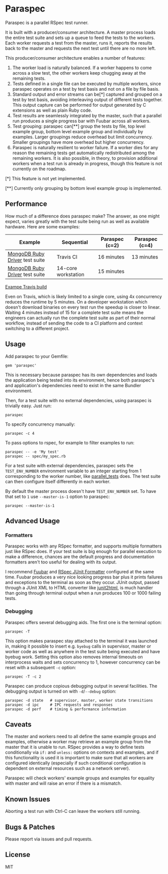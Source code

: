 # Paraspec

Paraspec is a parallel RSpec test runner.

It is built with a producer/consumer architecture. A master process loads
the entire test suite and sets up a queue to feed the tests to the workers.
Each worker requests a test from the master, runs it, reports the results
back to the master and requests the next test until there are no more left.

This producer/consumer architecture enables a number of features:

1. The worker load is naturally balanced. If a worker happens to come across
a slow test, the other workers keep chugging away at the remaining tests.
2. Tests defined in a single file can be executed by multiple workers,
since paraspec operates on a test by test basis and not on a file by file basis.
3. Standard output and error streams can be[*] captured and grouped on a
test by test basis, avoiding interleaving output of different tests together.
This output capture can be performed for output generated by C extensions
as well as plain Ruby code.
4. Test results are seamlessly integrated by the master, such that
a parallel run produces a single progress bar with Fuubar across all workers.
5. Test grouping: paraspec can[**] group the tests by file, top level example
group, bottom level example group and individually by examples.
Larger groupings reduce overhead but limit concurrency.
Smaller groupings have more overhead but higher concurrency.
6. Paraspec is naturally resilient to worker failure. If a worker dies
for any reason the remaining tests get automatically redistributed among
the remaining workers. It is also possible, in theory, to provision
additional workers when a test run is already in progress, though this feature
is not currently on the roadmap.

[*] This feature is not yet implemented.

[**] Currently only grouping by bottom level example group is implemented.

## Performance

How much of a difference does paraspec make? The answer, as one might
expect, varies greatly with the test suite being run as well as available
hardware. Here are some examples:

| Example | Sequential | Paraspec (c=2) | Paraspec (c=4) |
|---------|------------|----------------|----------------|
| [MongoDB Ruby Driver](https://docs.mongodb.com/ruby-driver/current/) test suite | Travis CI | 16 minutes | 13 minutes | 10-11 minutes |
| [MongoDB Ruby Driver](https://docs.mongodb.com/ruby-driver/current/) test suite | 14-core workstation | 15 minutes | | 4 minutes |

[Exampe Travis build](https://travis-ci.org/p-mongo/mongo-ruby-driver-paraspec/builds/411986888)

Even on Travis, which is likely limited to a single core, using 4x concurrency
reduces the runtime by 5 minutes. On a developer workstation which doesn't
download binaries on every test run the speedup is closer to linear.
Waiting 4 minutes instead of 15 for a complete test suite means the engineers
can actually run the complete test suite as part of their normal workflow,
instead of sending the code to a CI platform and context switching to
a different project.

## Usage

Add paraspec to your Gemfile:

    gem 'paraspec'

This is necessary because paraspec has its own dependencies and loads
the application being tested into its environment, hence both paraspec's
and application's dependencies need to exist in the same Bundler environment.

Then, for a test suite with no external dependencies, using paraspec is
trivially easy. Just run:

    paraspec

To specify concurrency manually:

    paraspec -c 4

To pass options to rspec, for example to filter examples to run:

    paraspec -- -e 'My test'
    paraspec -- spec/my_spec.rb

For a test suite with external dependencies, paraspec sets the
`TEST_ENV_NUMBER` environment variable to an integer starting from 1
corresponding to the worker number, like
[parallel_tests](https://github.com/grosser/parallel_tests) does.
The test suite can then configure itself differently in each worker.

By default the master process doesn't have `TEST_ENV_NUMBER` set.
To have that set to `1` use `--master-is-1` option to paraspec:

    paraspec --master-is-1

## Advanced Usage

### Formatters

Paraspec works with any RSpec formatter, and supports multiple formatters
just like RSpec does. If your test suite is big enough for parallel execution
to make a difference, chances are the default progress and documentation
formatters aren't too useful for dealing with its output.

I recommend [Fuubar](https://github.com/thekompanee/fuubar) and
[RSpec JUnit Formatter](https://github.com/sj26/rspec_junit_formatter)
configured at the same time. Fuubar produces a very nice looking progress bar
plus it prints failures and exceptions to the terminal as soon as they
occur. JUnit output, passed through a JUnit XML to HTML converter like
[junit2html](https://gitlab.com/inorton/junit2html), is much handier
than going through terminal output when a run produces 100 or 1000
failing tests.

### Debugging

Paraspec offers several debugging aids. The first one is the terminal option:

    paraspec -T

This option makes paraspec stay attached to the terminal it was
launched in, making it possible to insert e.g. `byebug` calls in supervisor,
master or worker code as well as anywhere in the test suite being executed
and have byebug work. Setting this option also removes internal timeouts
on interprocess waits and sets concurrency to 1, however concurrency
can be reset with a subsequent `-c` option:

    paraspec -T -c 2

Paraspec can produce copious debugging output in several facilities.
The debugging output is turned on with `-d`/`--debug` option:

    paraspec -d state   # supervisor, master, worker state transitions
    paraspec -d ipc     # IPC requests and responses
    paraspec -d perf    # timing & performance information

## Caveats

The master and workers need to all define the same example groups and
examples, otherwise a worker may retrieve an example group from the master
that it is unable to run. RSpec provides a way to define tests conditionally
via `if:` and `unless:` options on contexts and examples, and if this
functionality is used it is important to make sure that all workers are
configured identically (especially if such conditional configuration is
dependent on external resources such as a network server).

Paraspec will check workers' example groups and examples for equality
with master and will raise an error if there is a mismatch.

## Known Issues

Aborting a test run with Ctrl-C can leave the workers still running.

## Bugs & Patches

Please report via issues and pull requests.

## License

MIT
